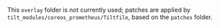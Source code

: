This `overlay` folder is not currently used; patches are applied by `tilt_modules/coreos_prometheus/Tiltfile`, based on the `patches` folder.